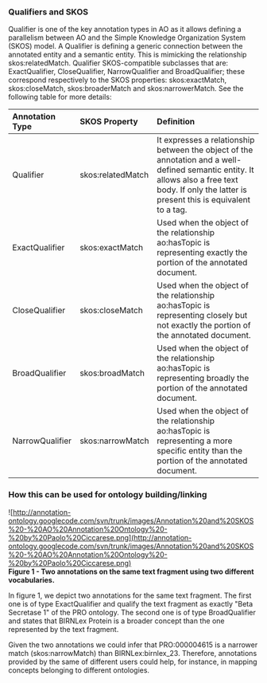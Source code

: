 ### Qualifiers and SKOS ###

Qualifier is one of the key annotation types in AO as it allows defining a parallelism between AO and the Simple Knowledge Organization System (SKOS) model. A Qualifier is defining a generic connection between the annotated entity and a semantic entity. This is mimicking the relationship skos:relatedMatch. Qualifier SKOS-compatible subclasses that are: ExactQualifier, CloseQualifier, NarrowQualifier and BroadQualifier; these correspond respectively to the SKOS properties: skos:exactMatch, skos:closeMatch, skos:broaderMatch and skos:narrowerMatch. See the following table for more details:

| **Annotation Type** | **SKOS Property** | **Definition** |
|:--------------------|:------------------|:---------------|
| Qualifier | skos:relatedMatch | It expresses a relationship between the object of the annotation and a well-defined semantic entity. It allows also a free text body. If only the latter is present this is equivalent to a tag. |
| ExactQualifier | skos:exactMatch | Used when the object of the relationship ao:hasTopic is representing exactly the portion of the annotated document. |
| CloseQualifier | skos:closeMatch | Used when the object of the relationship ao:hasTopic is representing closely but not exactly the portion of the annotated document. |
| BroadQualifier | skos:broadMatch | Used when the object of the relationship ao:hasTopic is representing broadly the portion of the annotated document. |
| NarrowQualifier | skos:narrowMatch | Used when the object of the relationship ao:hasTopic is representing a more specific entity than the portion of the annotated document. |

### How this can be used for ontology building/linking ###


![http://annotation-ontology.googlecode.com/svn/trunk/images/Annotation%20and%20SKOS%20-%20AO%20Annotation%20Ontology%20-%20by%20Paolo%20Ciccarese.png](http://annotation-ontology.googlecode.com/svn/trunk/images/Annotation%20and%20SKOS%20-%20AO%20Annotation%20Ontology%20-%20by%20Paolo%20Ciccarese.png)<br />
<b>Figure 1 - Two annotations on the same text fragment using two different vocabularies.</b>

In figure 1, we depict two annotations for the same text fragment. The first one is of type ExactQualifier and qualify the text fragment as exactly "Beta Secretase 1" of the PRO ontology. The second one is of type BroadQualifier and states that BIRNLex Protein is a broader concept than the one represented by the text fragment.

Given the two annotations we could infer that PRO:000004615 is a narrower match (skos:narrowMatch) than BIRNLex:birnlex\_23. Therefore, annotations provided by the same of different users could help, for instance, in mapping concepts belonging to different ontologies.